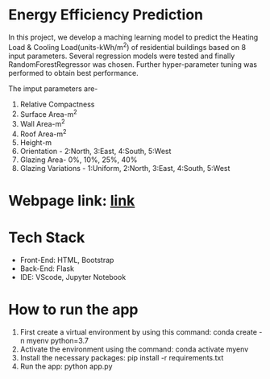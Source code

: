 # Energy Efficiency Prediction
In this project, we develop a maching  learning model to predict the Heating Load & Cooling Load(units-kWh/m<sup>2</sup>) of residential buildings based on 8 input parameters. Several regression models were tested and finally RandomForestRegressor was chosen. Further hyper-parameter tuning was performed to obtain best performance.

The imput parameters are-
1. Relative Compactness
2. Surface Area-m<sup>2</sup>
3. Wall Area-m<sup>2</sup>
4. Roof Area-m<sup>2</sup>
5. Height-m
6. Orientation - 2:North, 3:East, 4:South, 5:West
7. Glazing Area- 0%, 10%, 25%, 40%
8. Glazing Variations - 1:Uniform, 2:North, 3:East, 4:South, 5:West

# Webpage link: [link](https://energyeff.herokuapp.com/)

# Tech Stack
* Front-End: HTML, Bootstrap
* Back-End: Flask
* IDE: VScode, Jupyter Notebook

# How to run the app
1. First create a virtual environment by using this command: 
   conda create -n myenv python=3.7
2. Activate the environment using the command: 
   conda activate myenv
3. Install the necessary packages: 
   pip install -r requirements.txt
4. Run the app: 
   python app.py
